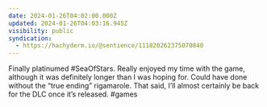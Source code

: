 ```yaml
---
date: 2024-01-26T04:02:00.000Z
updated: 2024-01-26T04:03:16.945Z
visibility: public
syndication:
  - https://hachyderm.io/@sentience/111820262375070840
---
```


Finally platinumed #SeaOfStars. Really enjoyed my time with the game, although it was definitely longer than I was hoping for. Could have done without the “true ending” rigamarole. That said, I’ll almost certainly be back for the DLC once it’s released. #games
